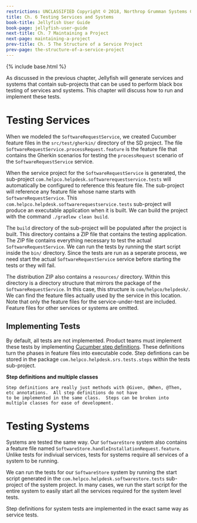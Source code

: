 ```yaml
---
restrictions: UNCLASSIFIED Copyright © 2018, Northrop Grumman Systems Corporation
title: Ch. 6 Testing Services and Systems
book-title: Jellyfish User Guide
book-page: jellyfish-user-guide
next-title: Ch. 7 Maintaining a Project
next-page: maintaining-a-project
prev-title: Ch. 5 The Structure of a Service Project
prev-page: the-structure-of-a-service-project
---
```

{% include base.html %}

As discussed in the previous chapter, Jellyfish will generate services and systems that contain sub-projects that can be
used to perform black box testing of services and systems.  This chapter will discuss how to run and implement these
tests.

# Testing Services
When we modeled the `SoftwareRequestService`, we created Cucumber feature files in the `src/test/gherkin/` directory of the
SD project.  The file `SoftwareRequestService.processRequest.feature` is the feature file that contains the Gherkin
scenarios for testing the `processRequest` scenario of the `SoftwareRequestService` service.

When the service project for the `SoftwareRequestService` is generated, the sub-project
`com.helpco.helpdesk.softwarerequestservice.tests` will automatically be configured to reference this feature file.  The
sub-project will reference any feature file whose name starts with `SoftwareRequestService`.  This
`com.helpco.helpdesk.softwarerequestservice.tests` sub-project will produce an executable application when it is built.
We can build the project with the command `./gradlew clean build`.

The `build` directory of the sub-project will be populated after the project is built.  This directory contains a
ZIP file that contains the testing application.  The ZIP file contains everything necessary to test the actual
`SoftwareRequestService`.  We can run the tests by running the start script inside the `bin/` directory.  Since the tests
are run as a seperate process, we need start the actual `SoftwareRequestService` service before starting the tests or
they will fail.

The distribution ZIP also contains a `resources/` directory.  Within this directory is a directory structure that mirrors
the package of the `SoftwareRequestService`.  In this case, this structure is `com/helpco/helpdesk/`.  We can find the
feature files actually used by the service in this location.  Note that only the feature files for the service-under-test
are included.  Feature files for other services or systems are omitted.

## Implementing Tests
By default, all tests are not implemented.  Product teams must implement these tests by implementing
[Cucumber step definitions](https://docs.cucumber.io/guides/10-minute-tutorial/).  These definitions turn the phases
in feature files into executable code.  Step defintions can be stored in the package
`com.helpco.helpdesk.srs.tests.steps` within the tests sub-project.

**Step definitions and multiple classes**
```note-info
Step definitions are really just methods with @Given, @When, @Then, etc annotations.  All step definitions do not have
to be implemented in the same class.  Steps can be broken into multiple classes for ease of development.
```

# Testing Systems
Systems are tested the same way.  Our `SoftwareStore` system also contains a feature file named
`SoftwareStore.handleInstallationRequest.feature`.  Unlike tests for indiviual services, tests for systems require all
services of a system to be running.

We can run the tests for our `SoftwareStore` system by running the start script generated in the
`com.helpco.helpdesk.softwarestore.tests` sub-project of the system project.  In many cases, we run the start script
for the entire system to easily start all the services required for the system level tests.

Step definitions for system tests are implemented in the exact same way as service tests.
